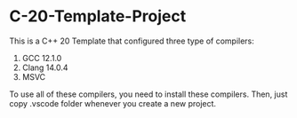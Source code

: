 # C-20-Template-Project

This is a C++ 20 Template that configured three type of compilers:
1. GCC 12.1.0
2. Clang 14.0.4
3. MSVC

To use all of these compilers, you need to install these compilers. Then, just copy .vscode folder whenever you create a new project.
